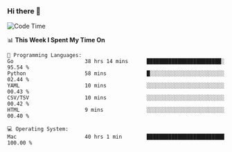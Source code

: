 ### Hi there 👋

<!--
**CrazyCollin/crazycollin** is a ✨ _special_ ✨ repository because its `README.md` (this file) appears on your GitHub profile.

Here are some ideas to get you started:

- 🔭 I’m currently working on ...
- 🌱 I’m currently learning ...
- 👯 I’m looking to collaborate on ...
- 🤔 I’m looking for help with ...
- 💬 Ask me about ...
- 📫 How to reach me: ...
- 😄 Pronouns: ...
- ⚡ Fun fact: ...
-->

<!--START_SECTION:waka-->
![Code Time](http://img.shields.io/badge/Code%20Time-2%2C206%20hrs%203%20mins-blue)

📊 **This Week I Spent My Time On** 

```text
💬 Programming Languages: 
Go                       38 hrs 14 mins      ████████████████████████░   95.54 % 
Python                   58 mins             █░░░░░░░░░░░░░░░░░░░░░░░░   02.44 % 
YAML                     10 mins             ░░░░░░░░░░░░░░░░░░░░░░░░░   00.43 % 
CSV/TSV                  10 mins             ░░░░░░░░░░░░░░░░░░░░░░░░░   00.42 % 
HTML                     9 mins              ░░░░░░░░░░░░░░░░░░░░░░░░░   00.40 % 

💻 Operating System: 
Mac                      40 hrs 1 min        █████████████████████████   100.00 % 
```


<!--END_SECTION:waka-->
